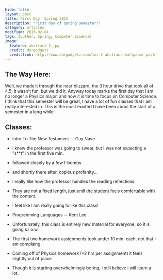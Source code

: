 ```yaml
---
hide: false
layout: post
title: First Day  Spring 2015
description: "First day of spring semester!"
category: articles
modified: 2015-02-04
tags: [Luther, Spring, Computer Science]
image:
  feature: abstract-7.jpg
  credit: dargadgetz
  creditlink: http://www.dargadgetz.com/ios-7-abstract-wallpaper-pack-for-iphone-5-and-ipod-touch-retina/
---
```

## The Way Here:

Well, we made it through the near blizzard, the 3 hour drive that took all of 4.5; it wasn't fun, but we did it. Anyway today marks the first day that I am no longer a Physics major, and now it is time to focus on Computer Science. I think that this semester will be great, I have a lot of fun classes that I am really interested in. This is the most excited I have been about the start of a semester in a long while.

## Classes:

* Intro To The New Testament -- Guy Nave

 * I knew the professor was going to swear, but I was not expecting a "s**t" in the first five min.

  * followed closely by a few f-bombs

   * and shortly there after, copious profanity...

 * I really like how the professor handles the reading reflections

  * They are not a fixed length, just until the student feels comfertable with the content.

 * I feel like I am really going to like this class!

* Programming Languages -- Kent Lee

 * Unfortunately, this class is entirely new material for everyone, so it is going s.l.o.w.

 * The first two homework assignments took under 10 min. each, not that I am complaing

  * Coming off of Physics homework (+2 hrs per assignment) it feels slightly out of place
  
 * Though it is starting overwhelmingly boring, I still believe I will learn a lot.